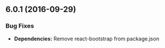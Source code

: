 <a name="6.0.1"></a>
## 6.0.1 (2016-09-29)

### Bug Fixes

* **Dependencies:** Remove react-bootstrap from package.json
